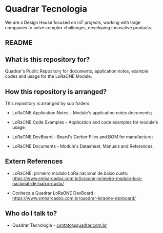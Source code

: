 # Quadrar Tecnologia ##

We are a Design House focused on IoT projects, working with large companies to solve complex challenges, developing innovative products.

## README #

## What is this repository for? ##
Quadrar's Public Repository for documents, application notes, example codes and usage for the LoRaONE Module.

## How this repository is arranged? ##

This repository is arranged by sub folders:

* LoRaONE Application Notes - Module's application notes documents;

* LoRaONE Code Examples - Application and code examples for module's usage;

* LoRaONE DevBoard - Board's Gerber Files and BOM for manufacture;

* LoRaONE Documents - Module's Datasheet, Manuals and References;

## Extern References ##

* LoRaONE: primeiro módulo LoRa nacional de baixo custo: https://www.embarcados.com.br/loraone-primeiro-modulo-lora-nacional-de-baixo-custo/

* Conheça a Quadrar LoRaONE DevBoard : https://www.embarcados.com.br/quadrar-loraone-devboard/

## Who do I talk to? ##

* Quadrar Tecnologia 	- contato@quadrar.com.br


